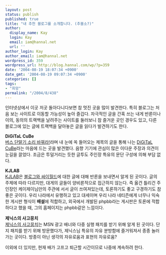```yaml
---
layout: post
status: publish
published: true
title: "내 추천 블로그를 소개합니다. (추블소?)"
author:
  display_name: Kay
  login: Kay
  email: iam@hannal.net
  url: ''
author_login: Kay
author_email: iam@hannal.net
wordpress_id: 359
wordpress_url: http://blog.hannal.com/wp/?p=359
date: '2004-08-19 18:07:34 +0900'
date_gmt: '2004-08-19 09:07:34 +0900'
categories: []
tags:
- "희망"
permalink: "/2004/8/438"
---
```

<p>인터넷상에서 이곳 저곳 돌아다니다보면 참 멋진 곳을 많이 발견한다. 특히 블로그는 처음 보는 사이트로 이동할 가능성이 높아 즐겁다. 자극적인 글을 간혹 쓰는 내게 반론이나 이의, 동의의 트랙백을 날려주는 사이트를 둘러보니 참 즐거운 곳인 경우도 있고, 다른 블로그에 있는 글에 트랙백을 달아놓은 글을 읽다가 발견하기도 한다.</p>
<p><b>DiGiTaL CuBe</b><br />
<a href="http://digi.egloos.com/680699">버스 단말기 소리 바꿔라!</a>라며 내 눈에 쏙 들어오는 제목의 글을 통해 나는 <a href="http://digi.egloos.com/">DiGiTaL CuBe</a>라는 마음에 드는 곳을 발견했다. 음향 기기에 관심이 많은 이다운 주장과 의견이 눈길을 끌었다. 조금은 투덜거리는 듯한 글투도 주인장 특유의 문단 구성에 의해 부담 없다.</p>
<p><b>KJLAB</b><br />
<a href="http://www.kjlab.com">KJLAB</a>은 <a href="http://kjlab.com/bbs/view.php?id=board1&no=591">블로그와 싸이월드</a>에 대한 글에 대해 반론을 보내면서 알게 된 곳이다. 글의 주제에 따라 다르지만, 대게의 글들이 양비론적으로 접근하지 않는다. 즉 옳건 틀리건 주인장인 케이제이님만의 주관에 서서 글이 쓰여져있는데, 토론하기도 좋고 구경하기도 참 좋은 곳이다. 우리 나라에서 유행하고 있고 대세이며 우리 나라 네티즌에게 너무나 익숙한 게시판 형식이 <b>배설</b>에 적합하고, 외국에서 개발된 phpbb라는 게시판은 토론에 적합하다고 했을 때, 그의 홈페이지는 phpbb같은 느낌이다.</p>
<p><b>제닉스의 사고뭉치</b><br />
<a href="http://xenix.egloos.com">제닉스의 사고뭉치</a>는 MSN 광고 배너와 다중 실행 패치를 받기 위해 알게 된 곳이다. 단지 패치를 받기 위해 방문했다가, 제닉스님 특유의 자유 분방함에 즐거워져서 종종 놀러가는 곳이다. 방종이 아닌 생각의 자유로움과 표현의 자유로움?</p>
<p>이외에 더 있지만, 현재 배가 고프고 퇴근할 시간이므로 나중에 계속하려 한다.</p>
